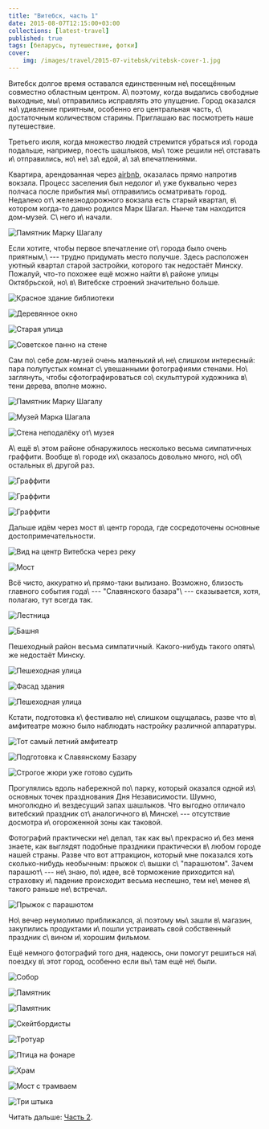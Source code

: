 ```yaml
---
title: "Витебск, часть 1"
date: 2015-08-07T12:15:00+03:00
collections: [latest-travel]
published: true
tags: [беларусь, путешествие, фотки]
cover:
    img: /images/travel/2015-07-vitebsk/vitebsk-cover-1.jpg
---
```


Витебск долгое время оставался единственным не\ посещённым совместно областным центром. А\ поэтому, когда выдались
свободные выходные, мы\ отправились исправлять это упущение. Город оказался на\ удивление приятным, особенно его
центральная часть, с\ достаточным количеством старины. Приглашаю вас посмотреть наше путешествие.

<!--more-->

Третьего июля, когда множество людей стремится убраться из\ города подальше, например, поесть шашлыков, мы\ тоже решили
не\ отставать и\ отправились, но\ не\ за\ едой, а\ за\ впечатлениями.

Квартира, арендованная через [airbnb][], оказалась прямо напротив вокзала. Процесс заселения был недолог и\ уже
буквально через полчаса после прибытия мы\ отправились осматривать город. Недалеко от\ железнодорожного вокзала есть
старый квартал, в\ котором когда-то давно родился Марк Шагал. Нынче там находится дом-музей. С\ него и\ начали.

![](/images/travel/2015-07-vitebsk/vitebsk-chagall-sculpture.jpg "Памятник Марку Шагалу")

Если хотите, чтобы первое впечатление от\ города было очень приятным,\ --- трудно придумать место получше. Здесь
расположен уютный квартал старой застройки, которого так недостаёт Минску. Пожалуй, что-то похожее ещё можно найти
в\ районе улицы Октябрьской, но\ в\ Витебске строений значительно больше.

![](/images/travel/2015-07-vitebsk/vitebsk-old-district-1.jpg "Красное здание библиотеки")

![](/images/travel/2015-07-vitebsk/vitebsk-old-district-2.jpg "Деревянное окно")

![](/images/travel/2015-07-vitebsk/vitebsk-old-district-3.jpg "Старая улица")

![](/images/travel/2015-07-vitebsk/vitebsk-old-district-4.jpg "Советское панно на стене")

Сам по\ себе дом-музей очень маленький и\ не\ слишком интересный: пара полупустых комнат с\ увешанными фотографиями
стенами. Но\ заглянуть, чтобы сфотографироваться со\ скульптурой художника в\ тени дерева, вполне можно.

![](/images/travel/2015-07-vitebsk/vitebsk-chagall-museum-sculpture.jpg "Памятник Марку Шагалу")

![](/images/travel/2015-07-vitebsk/vitebsk-chagall-museum.jpg "Музей Марка Шагала")

![Стена неподалёку от\ музея](/images/travel/2015-07-vitebsk/vitebsk-chagall-museum-wall.jpg "Стена в стиле картин Марка Шагала")

А\ ещё в\ этом районе обнаружилось несколько весьма симпатичных граффити. Вообще в\ городе их\ оказалось довольно много,
но\ об\ остальных в\ другой раз.

![](/images/travel/2015-07-vitebsk/vitebsk-old-district-graffiti-1.jpg "Граффити")

![](/images/travel/2015-07-vitebsk/vitebsk-old-district-graffiti-2.jpg "Граффити")

![](/images/travel/2015-07-vitebsk/vitebsk-old-district-graffiti-3.jpg "Граффити")

Дальше идём через мост в\ центр города, где сосредоточены основные достопримечательности.

![](/images/travel/2015-07-vitebsk/vitebsk-river-view-1.jpg "Вид на центр Витебска через реку")

![](/images/travel/2015-07-vitebsk/vitebsk-river-view-2.jpg "Мост")

Всё чисто, аккуратно и\ прямо-таки вылизано. Возможно, близость главного события года\ --- "Славянского базара"\ ---
сказывается, хотя, полагаю, тут всегда так.

![](/images/travel/2015-07-vitebsk/vitebsk-stairs.jpg "Лестница")

![](/images/travel/2015-07-vitebsk/vitebsk-tower.jpg "Башня")

Пешеходный район весьма симпатичный. Какого-нибудь такого опять\ же недостаёт Минску.

![](/images/travel/2015-07-vitebsk/vitebsk-pedestrian-zone-1.jpg "Пешеходная улица")

![](/images/travel/2015-07-vitebsk/vitebsk-pedestrian-zone-2.jpg "Фасад здания")

![](/images/travel/2015-07-vitebsk/vitebsk-pedestrian-zone-3.jpg "Пешеходная улица")

Кстати, подготовка к\ фестивалю не\ слишком ощущалась, разве что в\ амфитеатре можно было наблюдать настройку различной
аппаратуры.

![Тот самый летний амфитеатр](/images/travel/2015-07-vitebsk/vitebsk-preparation-1.jpg "Тот самый летний амфитеатр")

![](/images/travel/2015-07-vitebsk/vitebsk-preparation-2.jpg "Подготовка к Славянскому Базару")

![Строгое жюри уже готово судить](/images/travel/2015-07-vitebsk/vitebsk-preparation-3.jpg "Голуби на крыше")

Прогулялись вдоль набережной по\ парку, который оказался одной из\ основных точек празднования Дня Независимости. Шумно,
многолюдно и\ вездесущий запах шашлыков. Что выгодно отличало витебский праздник от\ аналогичного в\ Минске\ ---
отсутствие досмотра и\ огороженной зоны как таковой.

Фотографий практически не\ делал, так как вы\ прекрасно и\ без меня знаете, как выглядят подобные праздники практически
в\ любом городе нашей страны. Разве что вот аттракцион, который мне показался хоть сколько-нибудь необычным: прыжок
с\ вышки с\ "парашютом". Зачем парашют\ --- не\ знаю, по\ идее, всё торможение приходится на\ страховку и\ падение
происходит весьма неспешно, тем не\ менее я\ такого раньше не\ встречал.

![](/images/travel/2015-07-vitebsk/vitebsk-jump.jpg "Прыжок с парашютом")

Но\ вечер неумолимо приближался, а\ поэтому мы\ зашли в\ магазин, закупились продуктами и\ пошли устраивать свой
собственный праздник с\ вином и\ хорошим фильмом.

Ещё немного фотографий того дня, надеюсь, они помогут решиться на\ поездку в\ этот город, особенно если вы\ там ещё
не\ были.

![](/images/travel/2015-07-vitebsk/vitebsk-day-1.jpg "Собор")

![](/images/travel/2015-07-vitebsk/vitebsk-day-2.jpg "Памятник")

![](/images/travel/2015-07-vitebsk/vitebsk-day-3.jpg "Памятник")

![](/images/travel/2015-07-vitebsk/vitebsk-day-4.jpg "Скейтбордисты")

![](/images/travel/2015-07-vitebsk/vitebsk-day-5.jpg "Тротуар")

![](/images/travel/2015-07-vitebsk/vitebsk-day-6.jpg "Птица на фонаре")

![](/images/travel/2015-07-vitebsk/vitebsk-day-7.jpg "Храм")

![](/images/travel/2015-07-vitebsk/vitebsk-day-8.jpg "Мост с трамваем")

![](/images/travel/2015-07-vitebsk/vitebsk-day-9.jpg "Три штыка")

Читать дальше: [Часть 2](/post/vitebsk-2/).

[airbnb]: /post/airbnb-currency/
